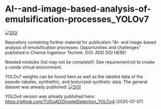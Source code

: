 # AI--and-image-based-analysis-of-emulsification-processes_YOLOv7

[![DOI](https://zenodo.org/badge/DOI/10.5281/zenodo.15834050.svg)](https://doi.org/10.5281/zenodo.15834050)

Repository containing further material for publication "AI- and image-based analysis of emulsification processes: Opportunities and challenges" published in Chemie Ingenieur Technik.
DOI: ADD DOI HERE!

Needed modules (list may not be complete!):
See requirement.txt to create a conda virtual environment.

YOLOv7 weights can be found here as well as the labeled data of the pseudo-labeles, synthethic, and texturized-synthetic data. 
The general dataset was already published: [![DOI](https://zenodo.org/badge/DOI/10.5281/zenodo.10938317.svg)](https://doi.org/10.5281/zenodo.10938317)

YOLOv4 version was already published here: https://github.com/TUDoAD/DropletDetection_YOLOv4 (2025-07-07)
